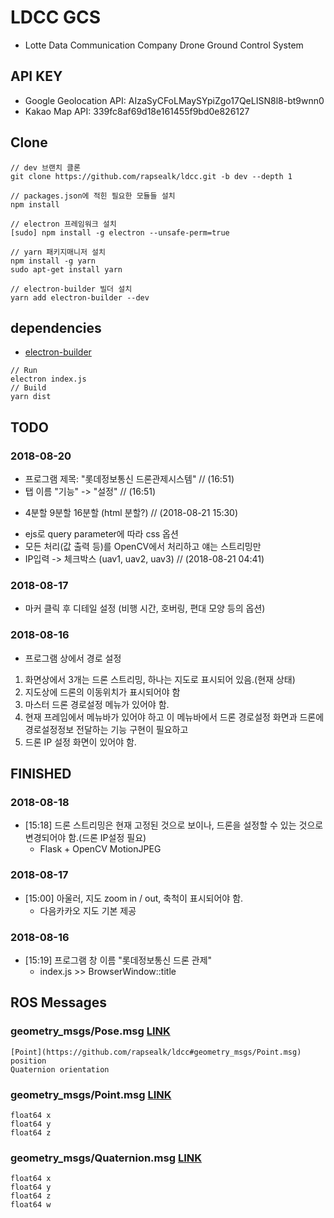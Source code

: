 # LDCC GCS
- Lotte Data Communication Company Drone Ground Control System

## API KEY
- Google Geolocation API: AIzaSyCFoLMaySYpiZgo17QeLISN8l8-bt9wnn0
- Kakao Map API: 339fc8af69d18e161455f9bd0e826127

## Clone
```
// dev 브랜치 클론
git clone https://github.com/rapsealk/ldcc.git -b dev --depth 1

// packages.json에 적힌 필요한 모듈들 설치
npm install

// electron 프레임워크 설치
[sudo] npm install -g electron --unsafe-perm=true

// yarn 패키지매니저 설치
npm install -g yarn
sudo apt-get install yarn

// electron-builder 빌더 설치
yarn add electron-builder --dev
```

## dependencies
- [electron-builder](https://github.com/electron-userland/electron-builder)
```
// Run
electron index.js
// Build
yarn dist
```

## TODO

### 2018-08-20
- 프로그램 제목: "롯데정보통신 드론관제시스템"					// (16:51)
- 탭 이름 "기능" -> "설정"									// (16:51)
* 4분할 9분할 16분할 (html 분할?)							// (2018-08-21 15:30)
- ejs로 query parameter에 따라 css 옵션
- 모든 처리(값 출력 등)를 OpenCV에서 처리하고 얘는 스트리밍만
- IP입력 -> 체크박스 (uav1, uav2, uav3)	// (2018-08-21 04:41)

### 2018-08-17
- 마커 클릭 후 디테일 설정 (비행 시간, 호버링, 편대 모양 등의 옵션)
### 2018-08-16
- 프로그램 상에서 경로 설정
1. 화면상에서 3개는 드론 스트리밍, 하나는 지도로 표시되어 있음.(현재 상태)
2. 지도상에 드론의 이동위치가 표시되어야 함
5. 마스터 드론 경로설정 메뉴가 있어야 함.
6. 현재 프레임에서 메뉴바가 있어야 하고 이 메뉴바에서 드론 경로설정 화면과 드론에 경로설정정보 전달하는 기능 구현이 필요하고
7. 드론 IP 설정 화면이 있어야 함.

## FINISHED
### 2018-08-18
* [15:18] 드론 스트리밍은 현재 고정된 것으로 보이나, 드론을 설정할 수 있는 것으로 변경되어야 함.(드론 IP설정 필요)
	- Flask + OpenCV MotionJPEG
### 2018-08-17
* [15:00] 아울러, 지도 zoom in / out, 축척이 표시되어야 함.
	- 다음카카오 지도 기본 제공
### 2018-08-16
* [15:19] 프로그램 창 이름 "롯데정보통신 드론 관제"
	- index.js >> BrowserWindow::title

## ROS Messages
### geometry_msgs/Pose.msg [LINK](http://docs.ros.org/melodic/api/geometry_msgs/html/msg/Pose.html)
```
[Point](https://github.com/rapsealk/ldcc#geometry_msgs/Point.msg) position
Quaternion orientation
```
### geometry_msgs/Point.msg [LINK](http://docs.ros.org/melodic/api/geometry_msgs/html/msg/Point.html)
```
float64 x
float64 y
float64 z
```
### geometry_msgs/Quaternion.msg [LINK](http://docs.ros.org/melodic/api/geometry_msgs/html/msg/Quaternion.html)
```
float64 x
float64 y
float64 z
float64 w
```